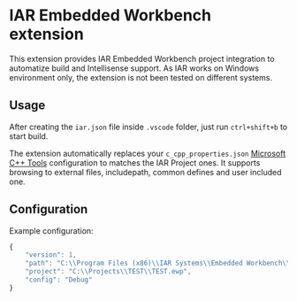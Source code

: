 # IAR Embedded Workbench extension

This extension provides IAR Embedded Workbench project integration to automatize build and Intellisense support.
As IAR works on Windows environment only, the extension is not been tested on different systems.

## Usage

After creating the `iar.json` file inside `.vscode` folder, just run `ctrl+shift+b` to start build.

The extension automatically replaces your `c_cpp_properties.json` [Microsoft C++ Tools][cpptools] configuration to matches the IAR Project ones.
It supports browsing to external files, includepath, common defines and user included one.

## Configuration

Example configuration:
```javascript
{
    "version": 1,
    "path": "C:\\Program Files (x86)\\IAR Systems\\Embedded Workbench\\",
    "project": "C:\\Projects\\TEST\\TEST.ewp",
    "config": "Debug"
}
```
[cpptools]: https://marketplace.visualstudio.com/items?itemName=ms-vscode.cpptools
